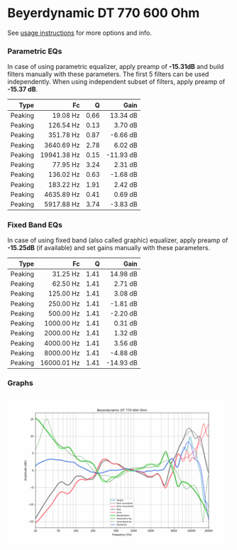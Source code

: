 # Beyerdynamic DT 770 600 Ohm
See [usage instructions](https://github.com/jaakkopasanen/AutoEq#usage) for more options and info.

### Parametric EQs
In case of using parametric equalizer, apply preamp of **-15.31dB** and build filters manually
with these parameters. The first 5 filters can be used independently.
When using independent subset of filters, apply preamp of **-15.37 dB**.

| Type    | Fc          |    Q | Gain      |
|--------:|------------:|-----:|----------:|
| Peaking | 19.08 Hz    | 0.66 | 13.34 dB  |
| Peaking | 126.54 Hz   | 0.13 | 3.70 dB   |
| Peaking | 351.78 Hz   | 0.87 | -6.66 dB  |
| Peaking | 3640.69 Hz  | 2.78 | 6.02 dB   |
| Peaking | 19941.38 Hz | 0.15 | -11.93 dB |
| Peaking | 77.95 Hz    | 3.24 | 2.31 dB   |
| Peaking | 136.02 Hz   | 0.63 | -1.68 dB  |
| Peaking | 183.22 Hz   | 1.91 | 2.42 dB   |
| Peaking | 4635.89 Hz  | 0.41 | 0.69 dB   |
| Peaking | 5917.88 Hz  | 3.74 | -3.83 dB  |

### Fixed Band EQs
In case of using fixed band (also called graphic) equalizer, apply preamp of **-15.25dB**
(if available) and set gains manually with these parameters.

| Type    | Fc          |    Q | Gain      |
|--------:|------------:|-----:|----------:|
| Peaking | 31.25 Hz    | 1.41 | 14.98 dB  |
| Peaking | 62.50 Hz    | 1.41 | 2.71 dB   |
| Peaking | 125.00 Hz   | 1.41 | 3.08 dB   |
| Peaking | 250.00 Hz   | 1.41 | -1.81 dB  |
| Peaking | 500.00 Hz   | 1.41 | -2.20 dB  |
| Peaking | 1000.00 Hz  | 1.41 | 0.31 dB   |
| Peaking | 2000.00 Hz  | 1.41 | 1.32 dB   |
| Peaking | 4000.00 Hz  | 1.41 | 3.56 dB   |
| Peaking | 8000.00 Hz  | 1.41 | -4.88 dB  |
| Peaking | 16000.01 Hz | 1.41 | -14.93 dB |

### Graphs
![](./Beyerdynamic%20DT%20770%20600%20Ohm.png)